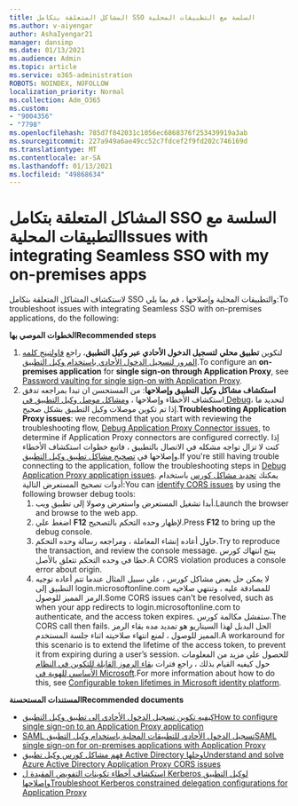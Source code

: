```yaml
---
title: المشاكل المتعلقة بتكامل SSO السلسة مع التطبيقات المحلية
ms.author: v-aiyengar
author: AshaIyengar21
manager: dansimp
ms.date: 01/13/2021
ms.audience: Admin
ms.topic: article
ms.service: o365-administration
ROBOTS: NOINDEX, NOFOLLOW
localization_priority: Normal
ms.collection: Adm_O365
ms.custom:
- "9004356"
- "7798"
ms.openlocfilehash: 785d7f842031c1056ec6868376f253439919a3ab
ms.sourcegitcommit: 227a949a6ae49cc52c7fdcef2f9fd202c746169d
ms.translationtype: MT
ms.contentlocale: ar-SA
ms.lasthandoff: 01/13/2021
ms.locfileid: "49868634"
---
```

# <a name="issues-with-integrating-seamless-sso-with-my-on-premises-apps"></a><span data-ttu-id="48185-102">المشاكل المتعلقة بتكامل SSO السلسة مع التطبيقات المحلية</span><span class="sxs-lookup"><span data-stu-id="48185-102">Issues with integrating Seamless SSO with my on-premises apps</span></span>

<span data-ttu-id="48185-103">لاستكشاف المشاكل المتعلقة بتكامل SSO والتطبيقات المحلية وإصلاحها ، قم بما يلي:</span><span class="sxs-lookup"><span data-stu-id="48185-103">To troubleshoot issues with integrating Seamless SSO with on-premises applications, do the following:</span></span>

<span data-ttu-id="48185-104">**الخطوات الموصي بها**</span><span class="sxs-lookup"><span data-stu-id="48185-104">**Recommended steps**</span></span>

1. <span data-ttu-id="48185-105">لتكوين **تطبيق محلي** **لتسجيل الدخول الأحادي عبر وكيل التطبيق**، راجع [فاولتينج كلمه المرور لتسجيل الدخول الأحادي باستخدام وكيل التطبيق](https://docs.microsoft.com/azure/active-directory/manage-apps/application-proxy-configure-single-sign-on-password-vaulting).</span><span class="sxs-lookup"><span data-stu-id="48185-105">To configure an **on-premises application** for **single sign-on through Application Proxy**, see [Password vaulting for single sign-on with Application Proxy](https://docs.microsoft.com/azure/active-directory/manage-apps/application-proxy-configure-single-sign-on-password-vaulting).</span></span>
1. <span data-ttu-id="48185-106">**استكشاف مشاكل وكيل التطبيق وإصلاحها**: من المستحسن ان تبدا بمراجعه تدفق استكشاف الأخطاء وإصلاحها ، [ومشاكل موصل وكيل التطبيق في Debug](https://docs.microsoft.com/azure/active-directory/manage-apps/application-proxy-debug-connectors)، لتحديد ما إذا تم تكوين موصلات وكيل التطبيق بشكل صحيح.</span><span class="sxs-lookup"><span data-stu-id="48185-106">**Troubleshooting Application Proxy issues**: we recommend that you start with reviewing the troubleshooting flow, [Debug Application Proxy Connector issues](https://docs.microsoft.com/azure/active-directory/manage-apps/application-proxy-debug-connectors), to determine if Application Proxy connectors are configured correctly.</span></span> <span data-ttu-id="48185-107">إذا كنت لا تزال تواجه مشكله في الاتصال بالتطبيق ، فاتبع خطوات استكشاف الأخطاء وإصلاحها في [تصحيح مشاكل تطبيق وكيل التطبيق](https://docs.microsoft.com/azure/active-directory/manage-apps/application-proxy-debug-apps).</span><span class="sxs-lookup"><span data-stu-id="48185-107">If you're still having trouble connecting to the application, follow the troubleshooting steps in [Debug Application Proxy application issues](https://docs.microsoft.com/azure/active-directory/manage-apps/application-proxy-debug-apps).</span></span> <span data-ttu-id="48185-108">يمكنك [تحديد مشاكل كورس](https://docs.microsoft.com/azure/active-directory/manage-apps/application-proxy-understand-cors-issues#understand-and-identify-cors-issues) باستخدام أدوات تصحيح المستعرض التالية:</span><span class="sxs-lookup"><span data-stu-id="48185-108">You can [identify CORS issues](https://docs.microsoft.com/azure/active-directory/manage-apps/application-proxy-understand-cors-issues#understand-and-identify-cors-issues) by using the following browser debug tools:</span></span>
    1. <span data-ttu-id="48185-109">أبدا تشغيل المستعرض واستعرض وصولا إلى تطبيق ويب.</span><span class="sxs-lookup"><span data-stu-id="48185-109">Launch the browser and browse to the web app.</span></span>
    1. <span data-ttu-id="48185-110">اضغط علي **F12** لإظهار وحده التحكم بالتصحيح.</span><span class="sxs-lookup"><span data-stu-id="48185-110">Press **F12** to bring up the debug console.</span></span>
    1. <span data-ttu-id="48185-111">حاول أعاده إنشاء المعاملة ، ومراجعه رسالة وحده التحكم.</span><span class="sxs-lookup"><span data-stu-id="48185-111">Try to reproduce the transaction, and review the console message.</span></span> <span data-ttu-id="48185-112">ينتج انتهاك كورس خطا في وحده التحكم تتعلق بالأصل.</span><span class="sxs-lookup"><span data-stu-id="48185-112">A CORS violation produces a console error about origin.</span></span>
    1. <span data-ttu-id="48185-113">لا يمكن حل بعض مشاكل كورس ، علي سبيل المثال عندما تتم أعاده توجيه التطبيق إلى login.microsoftonline.com للمصادقة عليه ، وتنتهي صلاحيه الرمز المميز للوصول.</span><span class="sxs-lookup"><span data-stu-id="48185-113">Some CORS issues can't be resolved, such as when your app redirects to login.microsoftonline.com to authenticate, and the access token expires.</span></span> <span data-ttu-id="48185-114">ستفشل مكالمة كورس.</span><span class="sxs-lookup"><span data-stu-id="48185-114">The CORS call then fails.</span></span> <span data-ttu-id="48185-115">الحل البديل لهذا السيناريو هو تمديد مده بقاء الرمز المميز للوصول ، لمنع انتهاء صلاحيته اثناء جلسة المستخدم.</span><span class="sxs-lookup"><span data-stu-id="48185-115">A workaround for this scenario is to extend the lifetime of the access token, to prevent it from expiring during a user’s session.</span></span> <span data-ttu-id="48185-116">للحصول علي مزيد من المعلومات حول كيفيه القيام بذلك ، راجع فترات [بقاء الرموز القابلة للتكوين في النظام الأساسي للهوية في Microsoft](https://docs.microsoft.com/azure/active-directory/develop/active-directory-configurable-token-lifetimes).</span><span class="sxs-lookup"><span data-stu-id="48185-116">For more information about how to do this, see [Configurable token lifetimes in Microsoft identity platform](https://docs.microsoft.com/azure/active-directory/develop/active-directory-configurable-token-lifetimes).</span></span>

<span data-ttu-id="48185-117">**المستندات المستحسنة**</span><span class="sxs-lookup"><span data-stu-id="48185-117">**Recommended documents**</span></span>

- [<span data-ttu-id="48185-118">كيفيه تكوين تسجيل الدخول الأحادي إلى تطبيق وكيل التطبيق</span><span class="sxs-lookup"><span data-stu-id="48185-118">How to configure single sign-on to an Application Proxy application</span></span>](https://docs.microsoft.com/azure/active-directory/manage-apps/application-proxy-config-sso-how-to)
- [<span data-ttu-id="48185-119">SAML تسجيل الدخول الأحادي للتطبيقات المحلية باستخدام وكيل التطبيق</span><span class="sxs-lookup"><span data-stu-id="48185-119">SAML single sign-on for on-premises applications with Application Proxy</span></span>](https://docs.microsoft.com/azure/active-directory/manage-apps/application-proxy-configure-single-sign-on-on-premises-apps)
- [<span data-ttu-id="48185-120">فهم مشاكل كورس وكيل تطبيق Active Directory وحلها</span><span class="sxs-lookup"><span data-stu-id="48185-120">Understand and solve Azure Active Directory Application Proxy CORS issues</span></span>](https://docs.microsoft.com/azure/active-directory/manage-apps/application-proxy-understand-cors-issues#solutions-for-application-proxy-cors-issues)
- [<span data-ttu-id="48185-121">استكشاف أخطاء تكوينات التفويض المقيدة ل Kerberos لوكيل التطبيق وإصلاحها</span><span class="sxs-lookup"><span data-stu-id="48185-121">Troubleshoot Kerberos constrained delegation configurations for Application Proxy</span></span>](https://docs.microsoft.com/azure/active-directory/manage-apps/application-proxy-back-end-kerberos-constrained-delegation-how-to)